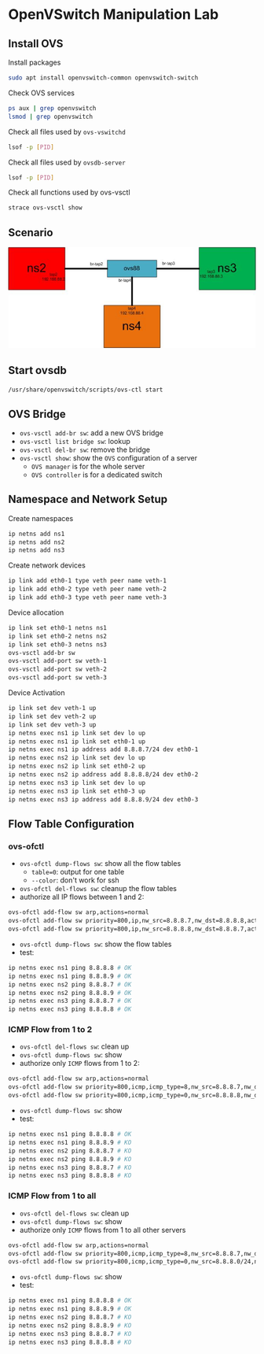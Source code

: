 # OpenVSwitch Manipulation Lab
## Install OVS
Install packages
```bash
sudo apt install openvswitch-common openvswitch-switch
```

Check OVS services
```bash
ps aux | grep openvswitch
lsmod | grep openvswitch
```

Check all files used by `ovs-vswitchd`
```bash
lsof -p [PID]
```

Check all files used by `ovsdb-server`
```bash
lsof -p [PID]
```

Check all functions used by ovs-vsctl
```bash
strace ovs-vsctl show
```

## Scenario
![Working Scenario with OVS](ovs-manipulation.jpg) 

## Start ovsdb
`/usr/share/openvswitch/scripts/ovs-ctl start`

## OVS Bridge
- `ovs-vsctl add-br sw`: add a new OVS bridge 
- `ovs-vsctl list bridge sw`: lookup
- `ovs-vsctl del-br sw`: remove the bridge
- `ovs-vsctl show`: show the `OVS` configuration of a server
  - `OVS manager` is for the whole server
  - `OVS controller` is for a dedicated switch

## Namespace and Network Setup
Create namespaces
```bash
ip netns add ns1
ip netns add ns2
ip netns add ns3
```

Create network devices
```bash
ip link add eth0-1 type veth peer name veth-1
ip link add eth0-2 type veth peer name veth-2
ip link add eth0-3 type veth peer name veth-3
```

Device allocation
```bash
ip link set eth0-1 netns ns1
ip link set eth0-2 netns ns2
ip link set eth0-3 netns ns3
ovs-vsctl add-br sw
ovs-vsctl add-port sw veth-1
ovs-vsctl add-port sw veth-2
ovs-vsctl add-port sw veth-3
```

Device Activation
```bash
ip link set dev veth-1 up
ip link set dev veth-2 up
ip link set dev veth-3 up
ip netns exec ns1 ip link set dev lo up
ip netns exec ns1 ip link set eth0-1 up
ip netns exec ns1 ip address add 8.8.8.7/24 dev eth0-1
ip netns exec ns2 ip link set dev lo up
ip netns exec ns2 ip link set eth0-2 up
ip netns exec ns2 ip address add 8.8.8.8/24 dev eth0-2
ip netns exec ns3 ip link set dev lo up
ip netns exec ns3 ip link set eth0-3 up
ip netns exec ns3 ip address add 8.8.8.9/24 dev eth0-3
```

## Flow Table Configuration
### ovs-ofctl 
- `ovs-ofctl dump-flows sw`: show all the flow tables
  - `table=0`: output for one table
  - `--color`: don't work for ssh
- `ovs-ofctl del-flows sw`: cleanup the flow tables
- authorize all IP flows between 1 and 2:
```bash
ovs-ofctl add-flow sw arp,actions=normal
ovs-ofctl add-flow sw priority=800,ip,nw_src=8.8.8.7,nw_dst=8.8.8.8,actions=normal
ovs-ofctl add-flow sw priority=800,ip,nw_src=8.8.8.8,nw_dst=8.8.8.7,actions=normal
```
- `ovs-ofctl dump-flows sw`: show the flow tables
- test:
```bash
ip netns exec ns1 ping 8.8.8.8 # OK 
ip netns exec ns1 ping 8.8.8.9 # OK
ip netns exec ns2 ping 8.8.8.7 # OK
ip netns exec ns2 ping 8.8.8.9 # OK
ip netns exec ns3 ping 8.8.8.7 # OK
ip netns exec ns3 ping 8.8.8.8 # OK
```

### ICMP Flow from 1 to 2
- `ovs-ofctl del-flows sw`: clean up 
- `ovs-ofctl dump-flows sw`: show
- authorize only `ICMP` flows from 1 to 2: 
```bash
ovs-ofctl add-flow sw arp,actions=normal
ovs-ofctl add-flow sw priority=800,icmp,icmp_type=8,nw_src=8.8.8.7,nw_dst=8.8.8.8,actions=normal
ovs-ofctl add-flow sw priority=800,icmp,icmp_type=0,nw_src=8.8.8.8,nw_dst=8.8.8.7,actions=normal
```
- `ovs-ofctl dump-flows sw`: show
- test:
```bash
ip netns exec ns1 ping 8.8.8.8 # OK 
ip netns exec ns1 ping 8.8.8.9 # KO
ip netns exec ns2 ping 8.8.8.7 # KO
ip netns exec ns2 ping 8.8.8.9 # KO
ip netns exec ns3 ping 8.8.8.7 # KO
ip netns exec ns3 ping 8.8.8.8 # KO
```

### ICMP Flow from 1 to all
- `ovs-ofctl del-flows sw`: clean up 
- `ovs-ofctl dump-flows sw`: show
- authorize only `ICMP` flows from 1 to all other servers
```bash
ovs-ofctl add-flow sw arp,actions=normal
ovs-ofctl add-flow sw priority=800,icmp,icmp_type=8,nw_src=8.8.8.7,nw_dst=8.8.8.0/24,actions=normal
ovs-ofctl add-flow sw priority=800,icmp,icmp_type=0,nw_src=8.8.8.0/24,nw_dst=8.8.8.7,actions=normal
```
- `ovs-ofctl dump-flows sw`: show
- test: 
```bash
ip netns exec ns1 ping 8.8.8.8 # OK 
ip netns exec ns1 ping 8.8.8.9 # OK
ip netns exec ns2 ping 8.8.8.7 # KO
ip netns exec ns2 ping 8.8.8.9 # KO
ip netns exec ns3 ping 8.8.8.7 # KO
ip netns exec ns3 ping 8.8.8.8 # KO
```



